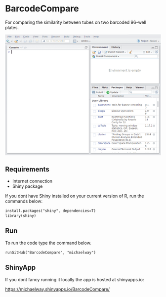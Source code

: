 # BarcodeCompare
For comparing the similarity between tubes on two barcoded 96-well plates.

![Alt Text](img/example.gif)

## Requirements
* Internet connection
* Shiny package

If you dont have Shiny installed on your current version of R, run the commands below:

```
install.packages("shiny", dependencies=T)
library(shiny)
```

## Run 

To run the code type the command below.

```
runGitHub("BarcodeCompare", "michaelway")

```

## ShinyApp

If you dont fancy running it locally the app is hosted at shinyapps.io:

https://michaelway.shinyapps.io/BarcodeCompare/



